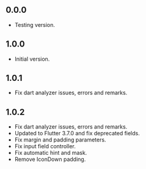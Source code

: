 ## 0.0.0
- Testing version.

## 1.0.0
- Initial version.

## 1.0.1
- Fix dart analyzer issues, errors and remarks.

## 1.0.2
- Fix dart analyzer issues, errors and remarks.
- Updated to Flutter 3.7.0 and fix deprecated fields.
- Fix margin and padding parameters.
- Fix input field controller.
- Fix automatic hint and mask.
- Remove IconDown padding.
